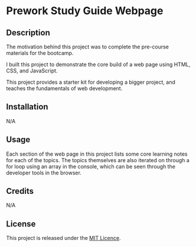 # Prework Study Guide Webpage

## Description

The motivation behind this project was to complete the pre-course materials for the bootcamp.

I built this project to demonstrate the core build of a web page using HTML, CSS, and JavaScript.

This project provides a starter kit for developing a bigger project, and teaches the fundamentals of web development.

## Installation

N/A

## Usage

Each section of the web page in this project lists some core learning notes for each of the topics. The topics themselves are also iterated on through a for loop using an array in the console, which can be seen through the developer tools in the browser.

## Credits

N/A

## License

This project is released under the [MIT Licence](./LICENSE).
